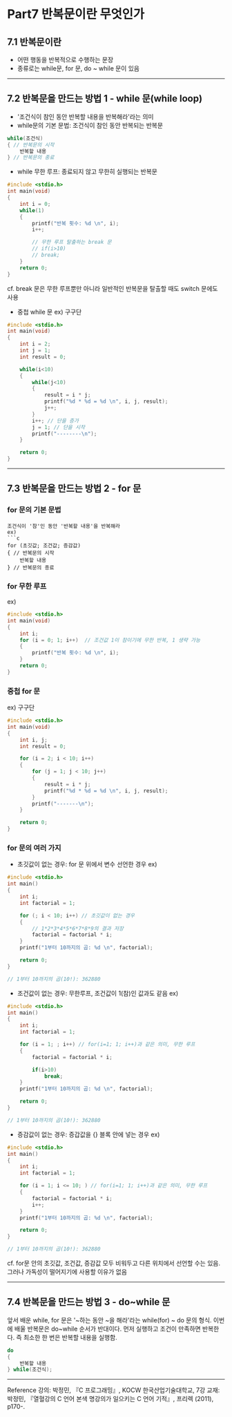 # Part7 반복문이란 무엇인가

## 7.1 반복문이란

- 어떤 행동을 반복적으로 수행하는 문장
- 종류로는 while문, for 문, do ~ while 문이 있음

---

## 7.2 반복문을 만드는 방법 1 - while 문(while loop)

- '조건식이 참인 동안 반복할 내용을 반복해라'라는 의미
- while문의 기본 문법: 조건식이 참인 동안 반복되는 반복문

```c
while(조건식)
{ // 반복문의 시작
	반복할 내용
} // 반복문의 종료

```

- while 무한 루프: 종료되지 않고 무한히 실행되는 반복문

```c
#include <stdio.h>
int main(void)
{
    int i = 0;
    while(1)
    {
        printf("반복 횟수: %d \n", i);
        i++;

		// 무한 루프 탈출하는 break 문
        // if(i>10)
        // break;
    }
    return 0;
}
```

cf. break 문은 무한 루프뿐만 아니라 일반적인 반복문을 탈출할 때도 switch 문에도 사용

- 중첩 while 문
  ex) 구구단

```c
#include <stdio.h>
int main(void)
{
    int i = 2;
    int j = 1;
    int result = 0;

    while(i<10)
    {
        while(j<10)
        {
            result = i * j;
            printf("%d * %d = %d \n", i, j, result);
            j++;
        }
        i++; // 단을 증가
        j = 1; // 단을 시작
        printf("--------\n");
    }

    return 0;
}
```

---

## 7.3 반복문을 만드는 방법 2 - for 문

### for 문의 기본 문법

    조건식이 '참'인 동안 '반복할 내용'을 반복해라
    ex)
    ```c
    for (초깃값; 조건값; 증감값)
    { // 반복문의 시작
    	반복할 내용
    } // 반복문의 종료

### for 무한 루프

ex)

```c
#include <stdio.h>
int main(void)
{
    int i;
    for (i = 0; 1; i++)  // 조건값 1이 참이기에 무한 반복, 1 생략 가능
    {
        printf("반복 횟수: %d \n", i);
    }
    return 0;
}
```

### 중첩 for 문

ex) 구구단

```c
#include <stdio.h>
int main(void)
{
    int i, j;
    int result = 0;

    for (i = 2; i < 10; i++)
    {
        for (j = 1; j < 10; j++)
        {
            result = i * j;
            printf("%d * %d = %d \n", i, j, result);
        }
        printf("-------\n");
    }

    return 0;
}
```

### for 문의 여러 가지

- 초깃값이 없는 경우: for 문 위에서 변수 선언한 경우
  ex)

```c
#include <stdio.h>
int main()
{
    int i;
    int factorial = 1;

    for (; i < 10; i++) // 초깃값이 없는 경우
    {
        // 1*2*3*4*5*6*7*8*9의 결과 저장
        factorial = factorial * i;
    }
    printf("1부터 10까지의 곱: %d \n", factorial);

    return 0;
}

// 1부터 10까지의 곱(10!): 362880
```

- 조건값이 없는 경우: 무한루프, 조건값이 1(참)인 값과도 같음
  ex)

```c
#include <stdio.h>
int main()
{
    int i;
    int factorial = 1;

    for (i = 1; ; i++) // for(i=1; 1; i++)과 같은 의미, 무한 루프
    {
        factorial = factorial * i;

        if(i>10)
            break;
    }
    printf("1부터 10까지의 곱: %d \n", factorial);

    return 0;
}

// 1부터 10까지의 곱(10!): 362880
```

- 증감값이 없는 경우: 증갑값을 {} 블록 안에 넣는 경우
  ex)

```c
#include <stdio.h>
int main()
{
    int i;
    int factorial = 1;

    for (i = 1; i <= 10; ) // for(i=1; 1; i++)과 같은 의미, 무한 루프
    {
        factorial = factorial * i;
        i++;
    }
    printf("1부터 10까지의 곱: %d \n", factorial);

    return 0;
}

// 1부터 10까지의 곱(10!): 362880
```

cf. for문 안의 초깃값, 조건값, 증감값 모두 비워두고 다른 위치에서 선언할 수는 있음. 그러나 가독성이 떨어지기에 사용할 이유가 없음

---

## 7.4 반복문을 만드는 방법 3 - do~while 문

앞서 배운 while, for 문은 '~하는 동안 ~을 해라'라는 while(for) ~ do 문의 형식.
이번에 배울 반복문은 do~while 순서가 반대이다.
먼저 실행하고 조건이 만족하면 반복한다. 즉 최소한 한 번은 반복할 내용을 실행함.

```c
do
{
	반복할 내용
} while(조건식);
```

---

Reference
강의: 박정민, 『C 프로그래밍』, KOCW 한국산업기술대학교, 7강
교재: 박정민, 『열혈강의 C 언어 본색 명강의가 일으키는 C 언어 기적』, 프리렉 (2011), p170-.
